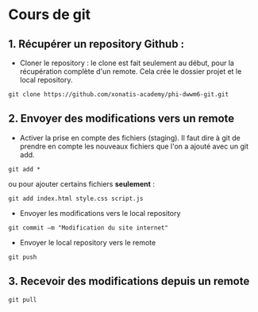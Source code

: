 # Cours de git

## 1. Récupérer un repository Github :

- Cloner le repository : le clone est fait seulement au début, pour la récupération complète d'un remote. Cela crée le dossier projet et le local repository.

```
git clone https://github.com/xonatis-academy/phi-dwwm6-git.git
```

## 2. Envoyer des modifications vers un remote


- Activer la prise en compte des fichiers (staging). Il faut dire à git de prendre en compte les nouveaux fichiers que l'on a ajouté avec un git add.

```
git add *
```

ou pour ajouter certains fichiers **seulement** :

```
git add index.html style.css script.js
```


- Envoyer les modifications vers le local repository

```
git commit –m "Modification du site internet"
```

- Envoyer le local repository vers le remote

```
git push
```

## 3. Recevoir des modifications depuis un remote

```
git pull
```